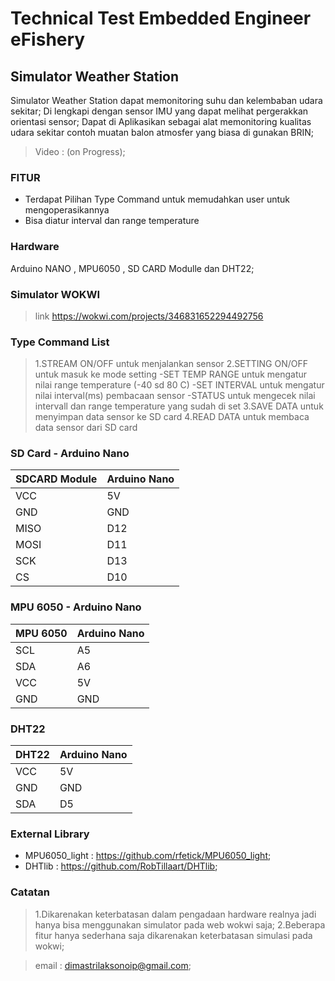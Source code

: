 # Technical Test Embedded Engineer eFishery

## Simulator Weather Station 

Simulator Weather Station dapat memonitoring suhu dan kelembaban udara sekitar;
Di lengkapi dengan sensor IMU yang dapat melihat pergerakkan orientasi sensor;
Dapat di Aplikasikan sebagai alat memonitoring kualitas udara sekitar contoh muatan balon atmosfer yang biasa di gunakan BRIN;
> Video : (on Progress);
### FITUR

- Terdapat Pilihan Type Command untuk memudahkan user untuk mengoperasikannya
- Bisa diatur interval dan range temperature

### Hardware
Arduino NANO , MPU6050 , SD CARD Modulle dan DHT22;

### Simulator WOKWI
>link https://wokwi.com/projects/346831652294492756

### Type Command List
>1.STREAM <value> ON/OFF    untuk menjalankan sensor
>2.SETTING <value> ON/OFF   untuk masuk ke mode setting
  -SET TEMP RANGE           untuk mengatur nilai range temperature (-40 sd 80 C)
  -SET INTERVAL             untuk mengatur nilai interval(ms) pembacaan sensor
  -STATUS                   untuk mengecek nilai intervall dan range temperature yang sudah di set
>3.SAVE DATA                untuk menyimpan data sensor ke SD card
>4.READ DATA                untuk membaca data sensor dari SD card

### SD Card - Arduino Nano

| SDCARD Module |Arduino Nano| 
| ------------- | ---------- |
| VCC           | 5V         |                                               
| GND           | GND        |                                               
| MISO          | D12        |                           
| MOSI          | D11        |                           
| SCK           | D13        |
| CS            | D10        |


### MPU 6050 - Arduino Nano

| MPU 6050 | Arduino Nano |
| ------   | -------      |
| SCL      | A5           |
| SDA      | A6           |
| VCC      | 5V           |
| GND      | GND          |

### DHT22

| DHT22  | Arduino Nano|
| ------ | -------     |
| VCC    | 5V          |
| GND    | GND         |
| SDA    | D5          |

### External Library
- MPU6050_light : https://github.com/rfetick/MPU6050_light;
- DHTlib : https://github.com/RobTillaart/DHTlib;

### Catatan 
>1.Dikarenakan keterbatasan dalam pengadaan hardware realnya jadi hanya bisa menggunakan simulator pada web wokwi saja;
>2.Beberapa fitur hanya sederhana saja dikarenakan keterbatasan simulasi pada wokwi;

> email : dimastrilaksonoip@gmail.com;

